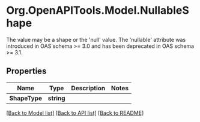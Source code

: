# Org.OpenAPITools.Model.NullableShape
The value may be a shape or the 'null' value. The 'nullable' attribute was introduced in OAS schema >= 3.0 and has been deprecated in OAS schema >= 3.1.

## Properties

Name | Type | Description | Notes
------------ | ------------- | ------------- | -------------
**ShapeType** | **string** |  | 

[[Back to Model list]](../../README.md#documentation-for-models) [[Back to API list]](../../README.md#documentation-for-api-endpoints) [[Back to README]](../../README.md)

